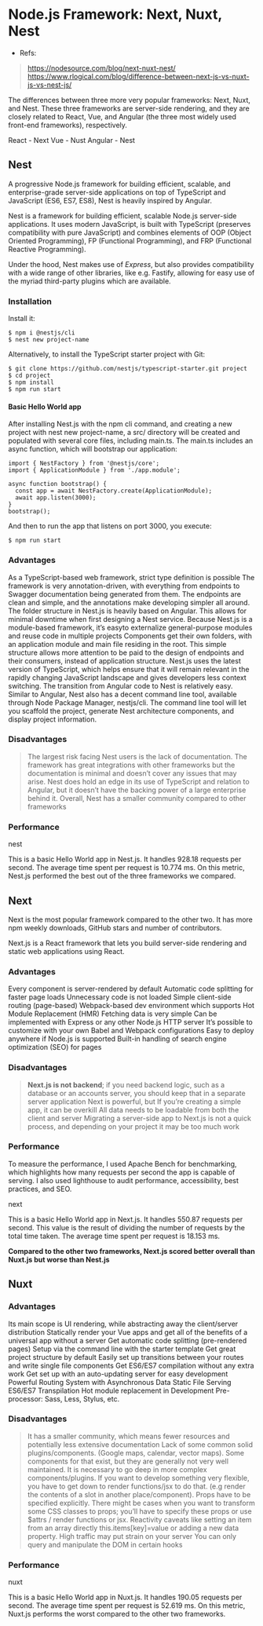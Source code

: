 
# Node.js Framework: Next, Nuxt, Nest

- Refs:

> https://nodesource.com/blog/next-nuxt-nest/
> https://www.rlogical.com/blog/difference-between-next-js-vs-nuxt-js-vs-nest-js/


The differences between three more very popular frameworks: Next, Nuxt, and Nest. These three frameworks are server-side rendering, and they are closely related to React, Vue, and Angular (the three most widely used front-end frameworks), respectively.

React - Next
Vue - Nust
Angular - Nest

## Nest

A progressive Node.js framework for building efficient, scalable, and enterprise-grade server-side applications on top of TypeScript and JavaScript (ES6, ES7, ES8), Nest is heavily inspired by Angular.

Nest is a framework for building efficient, scalable Node.js server-side applications. It uses modern JavaScript, is built with TypeScript (preserves compatibility with pure JavaScript) and combines elements of OOP (Object Oriented Programming), FP (Functional Programming), and FRP (Functional Reactive Programming).

Under the hood, Nest makes use of *Express*, but also provides compatibility with a wide range of other libraries, like e.g. Fastify, allowing for easy use of the myriad third-party plugins which are available.

### Installation
Install it:

```
$ npm i @nestjs/cli
$ nest new project-name
```

Alternatively, to install the TypeScript starter project with Git:

```
$ git clone https://github.com/nestjs/typescript-starter.git project
$ cd project
$ npm install
$ npm run start
```

#### Basic Hello World app
After installing Nest.js with the npm cli command, and creating a new project with nest new project-name, a src/ directory will be created and populated with several core files, including main.ts. The main.ts includes an async function, which will bootstrap our application:

```
import { NestFactory } from '@nestjs/core';
import { ApplicationModule } from './app.module';

async function bootstrap() {
  const app = await NestFactory.create(ApplicationModule);
  await app.listen(3000);
}
bootstrap();

```

And then to run the app that listens on port 3000, you execute:

```
$ npm run start

```

### Advantages
As a TypeScript-based web framework, strict type definition is possible
The framework is very annotation-driven, with everything from endpoints to Swagger documentation being generated from them. The endpoints are clean and simple, and the annotations make developing simpler all around.
The folder structure in Nest.js is heavily based on Angular. This allows for minimal downtime when first designing a Nest service.
Because Nest.js is a module-based framework, it’s easyto externalize general-purpose modules and reuse code in multiple projects
Components get their own folders, with an application module and main file residing in the root. This simple structure allows more attention to be paid to the design of endpoints and their consumers, instead of application structure.
Nest.js uses the latest version of TypeScript, which helps ensure that it will remain relevant in the rapidly changing JavaScript landscape and gives developers less context switching. The transition from Angular code to Nest is relatively easy.
Similar to Angular, Nest also has a decent command line tool, available through Node Package Manager, nestjs/cli. The command line tool will let you scaffold the project, generate Nest architecture components, and display project information.


### Disadvantages

> The largest risk facing Nest users is the lack of documentation. The framework has great integrations with other frameworks but the documentation is minimal and doesn’t cover any issues that may arise.
> Nest does hold an edge in its use of TypeScript and relation to Angular, but it doesn’t have the backing power of a large enterprise behind it.
Overall, Nest has a smaller community compared to other frameworks


### Performance
nest

This is a basic Hello World app in Nest.js. It handles 928.18 requests per second. The average time spent per request is 10.774 ms. On this metric, Nest.js performed the best out of the three frameworks we compared.




## Next

Next is the most popular framework compared to the other two. It has more npm weekly downloads, GitHub stars and number of contributors.

Next.js is a React framework that lets you build server-side rendering and static web applications using React.


### Advantages

Every component is server-rendered by default
Automatic code splitting for faster page loads
Unnecessary code is not loaded
Simple client-side routing (page-based)
Webpack-based dev environment which supports Hot Module Replacement (HMR)
Fetching data is very simple
Can be implemented with Express or any other Node.js HTTP server
It’s possible to customize with your own Babel and Webpack configurations
Easy to deploy anywhere if Node.js is supported
Built-in handling of search engine optimization (SEO) for pages


### Disadvantages

> **Next.js is not backend**; if you need backend logic, such as a database or an accounts server, you should keep that in a separate server application
> Next is powerful, but If you’re creating a simple app, it can be overkill
> All data needs to be loadable from both the client and server
> Migrating a server-side app to Next.js is not a quick process, and depending on your project it may be too much work


### Performance
To measure the performance, I used Apache Bench for benchmarking, which highlights how many requests per second the app is capable of serving. I also used lighthouse to audit performance, accessibility, best practices, and SEO.

next

This is a basic Hello World app in Next.js. It handles 550.87 requests per second. This value is the result of dividing the number of requests by the total time taken. The average time spent per request is 18.153 ms.

**Compared to the other two frameworks, Next.js scored better overall than Nuxt.js but worse than Nest.js**


## Nuxt

### Advantages
Its main scope is UI rendering, while abstracting away the client/server distribution
Statically render your Vue apps and get all of the benefits of a universal app without a server
Get automatic code splitting (pre-rendered pages)
Setup via the command line with the starter template
Get great project structure by default
Easily set up transitions between your routes and write single file components
Get ES6/ES7 compilation without any extra work
Get set up with an auto-updating server for easy development
Powerful Routing System with Asynchronous Data
Static File Serving
ES6/ES7 Transpilation
Hot module replacement in Development
Pre-processor: Sass, Less, Stylus, etc.


### Disadvantages
> It has a smaller community, which means fewer resources and potentially less extensive documentation
> Lack of some common solid plugins/components. (Google maps, calendar, vector maps). Some components for that exist, but they are generally not very well maintained.
> It is necessary to go deep in more complex components/plugins. If you want to develop something very flexible, you have to get down to render functions/jsx to do that. (e.g render the contents of a slot in another place/component).
> Props have to be specified explicitly. There might be cases when you want to transform some CSS classes to props; you’ll have to specify these props or use $attrs / render functions or jsx.
> Reactivity caveats like setting an item from an array directly this.items[key]=value or adding a new data property.
> High traffic may put strain on your server
> You can only query and manipulate the DOM in certain hooks


### Performance
nuxt

This is a basic Hello World app in Nuxt.js. It handles 190.05 requests per second. The average time spent per request is 52.619 ms. On this metric, Nuxt.js performs the worst compared to the other two frameworks.

